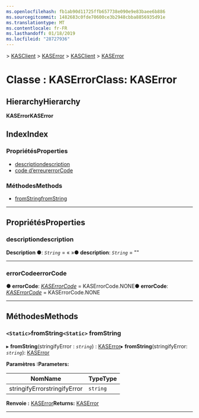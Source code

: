 ```yaml
---
ms.openlocfilehash: fb1ab90d11725ffb657738e090e9e83baee6b886
ms.sourcegitcommit: 1482683c0fde70600ce3b2948cbba8856935d91e
ms.translationtype: MT
ms.contentlocale: fr-FR
ms.lasthandoff: 01/18/2019
ms.locfileid: "28727936"
---
```

<span data-ttu-id="6b36b-101">[](../README.md) > [KASClient](../modules/kasclient.md) > [KASError](../classes/kasclient.kaserror.md)</span><span class="sxs-lookup"><span data-stu-id="6b36b-101">[](../README.md) > [KASClient](../modules/kasclient.md) > [KASError](../classes/kasclient.kaserror.md)</span></span>

# <a name="class-kaserror"></a><span data-ttu-id="6b36b-102">Classe : KASError</span><span class="sxs-lookup"><span data-stu-id="6b36b-102">Class: KASError</span></span>

## <a name="hierarchy"></a><span data-ttu-id="6b36b-103">Hierarchy</span><span class="sxs-lookup"><span data-stu-id="6b36b-103">Hierarchy</span></span>

<span data-ttu-id="6b36b-104">**KASError**</span><span class="sxs-lookup"><span data-stu-id="6b36b-104">**KASError**</span></span>

## <a name="index"></a><span data-ttu-id="6b36b-105">Index</span><span class="sxs-lookup"><span data-stu-id="6b36b-105">Index</span></span>

### <a name="properties"></a><span data-ttu-id="6b36b-106">Propriétés</span><span class="sxs-lookup"><span data-stu-id="6b36b-106">Properties</span></span>

* [<span data-ttu-id="6b36b-107">description</span><span class="sxs-lookup"><span data-stu-id="6b36b-107">description</span></span>](kasclient.kaserror.md#description)
* [<span data-ttu-id="6b36b-108">code d’erreur</span><span class="sxs-lookup"><span data-stu-id="6b36b-108">errorCode</span></span>](kasclient.kaserror.md#errorcode)
### <a name="methods"></a><span data-ttu-id="6b36b-109">Méthodes</span><span class="sxs-lookup"><span data-stu-id="6b36b-109">Methods</span></span>

* [<span data-ttu-id="6b36b-110">fromString</span><span class="sxs-lookup"><span data-stu-id="6b36b-110">fromString</span></span>](kasclient.kaserror.md#fromstring)

---

## <a name="properties"></a><span data-ttu-id="6b36b-111">Propriétés</span><span class="sxs-lookup"><span data-stu-id="6b36b-111">Properties</span></span>

<a id="description"></a>

###  <a name="description"></a><span data-ttu-id="6b36b-112">description</span><span class="sxs-lookup"><span data-stu-id="6b36b-112">description</span></span>

<span data-ttu-id="6b36b-113">**Description ●**: *`String`* = « »</span><span class="sxs-lookup"><span data-stu-id="6b36b-113">**● description**: *`String`* = ""</span></span>

___

<a id="errorcode"></a>

###  <a name="errorcode"></a><span data-ttu-id="6b36b-114">errorCode</span><span class="sxs-lookup"><span data-stu-id="6b36b-114">errorCode</span></span>

<span data-ttu-id="6b36b-115">**● errorCode**: *[KASErrorCode](../enums/kasclient.kaserrorcode.md)* = KASErrorCode.NONE</span><span class="sxs-lookup"><span data-stu-id="6b36b-115">**● errorCode**: *[KASErrorCode](../enums/kasclient.kaserrorcode.md)* =  KASErrorCode.NONE</span></span>

___

## <a name="methods"></a><span data-ttu-id="6b36b-116">Méthodes</span><span class="sxs-lookup"><span data-stu-id="6b36b-116">Methods</span></span>

<a id="fromstring"></a>

### <a name="static-fromstring"></a><span data-ttu-id="6b36b-117">`<Static>`fromString</span><span class="sxs-lookup"><span data-stu-id="6b36b-117">`<Static>` fromString</span></span>

<span data-ttu-id="6b36b-118">▸ **fromString**(stringifyError : *`string`*) : [KASError](kasclient.kaserror.md)</span><span class="sxs-lookup"><span data-stu-id="6b36b-118">▸ **fromString**(stringifyError: *`string`*): [KASError](kasclient.kaserror.md)</span></span>

<span data-ttu-id="6b36b-119">**Paramètres :**</span><span class="sxs-lookup"><span data-stu-id="6b36b-119">**Parameters:**</span></span>

| <span data-ttu-id="6b36b-120">Nom</span><span class="sxs-lookup"><span data-stu-id="6b36b-120">Name</span></span> | <span data-ttu-id="6b36b-121">Type</span><span class="sxs-lookup"><span data-stu-id="6b36b-121">Type</span></span> |
| ------ | ------ |
| <span data-ttu-id="6b36b-122">stringifyError</span><span class="sxs-lookup"><span data-stu-id="6b36b-122">stringifyError</span></span> | `string` |

<span data-ttu-id="6b36b-123">**Renvoie :** [KASError](kasclient.kaserror.md)</span><span class="sxs-lookup"><span data-stu-id="6b36b-123">**Returns:** [KASError](kasclient.kaserror.md)</span></span>

___

